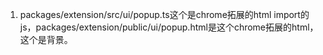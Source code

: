 1. packages/extension/src/ui/popup.ts这个是chrome拓展的html import的js，packages/extension/public/ui/popup.html是这个chrome拓展的html，这个是背景。
